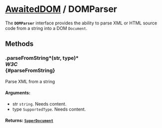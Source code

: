# [AwaitedDOM](/docs/basic-interfaces/awaited-dom) <span>/</span> DOMParser

<div class='overview'><span class="seoSummary">The <strong><code>DOMParser</code></strong> interface provides the ability to parse XML or HTML source code from a string into a DOM <code>Document</code>.</span></div>

## Methods

### .parseFromString*(str, type)* <div class="specs"><i>W3C</i></div> {#parseFromString}

Parse XML from a string

#### **Arguments**:


 - str `string`. Needs content.
 - type `SupportedType`. Needs content.

#### **Returns**: [`SuperDocument`](./super-document)

